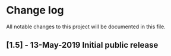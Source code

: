 # Change log
All notable changes to this project will be documented in this file.

## [1.5] - 13-May-2019  Initial public release


